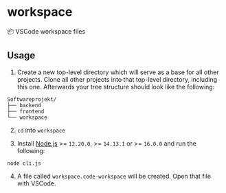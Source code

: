 # workspace

:package: VSCode workspace files

## Usage

1. Create a new top-level directory which will serve as a base for all other projects. Clone all other projects into that top-level directory, including this one. Afterwards your tree structure should look like the following:

```
Softwareprojekt/
├── backend
├── frontend
└── workspace
```

2. `cd` into `workspace`

3. Install [Node.js](https://nodejs.org/) >= `12.20.0`, >= `14.13.1` or >= `16.0.0` and run the following:

```
node cli.js
```

4. A file called `workspace.code-workspace` will be created. Open that file with VSCode.
